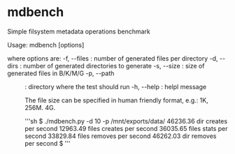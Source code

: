 mdbench
=======

Simple filsystem metadata operations benchmark

Usage: mdbench [options]

  where options are:
    -f, --files <N>  : number of generated files per directory
    -d, --dirs  <N>  : number of generated directories to generate
    -s, --size  <N>  : size of generated files in B/K/M/G
    -p, --path <dir> : directory where the test should run
    -h, --help       : helpl message

The file size can be specified in human friendly format, e.g.: 1K, 256M. 4G.

'''sh
$ ./mdbench.py -d 10 -p /mnt/exports/data/
46236.36 dir creates per second
12963.49 files creates per second
36035.65 files stats per second
33829.84 files removes per second
46262.03 dir removes per second
$
'''

